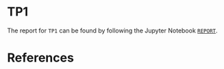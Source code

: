 # TP1

The report for `TP1` can be found by following the Jupyter Notebook [`REPORT`](REPORT.ipynb).

# References

